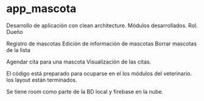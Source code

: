 # app_mascota
Desarrollo de aplicación con clean architecture.
Módulos desarrollados. 
Rol. Dueño 

Registro de mascotas
Edición de información de mascotas
Borrar mascotas de la lista

Agendar cita para una mascota
Visualización de las citas. 

El código está preparado para ocuparse en el los módulos del veterinario. 
los layout están terminados. 

Se tiene room como parte de la BD local y firebase en la nube. 



